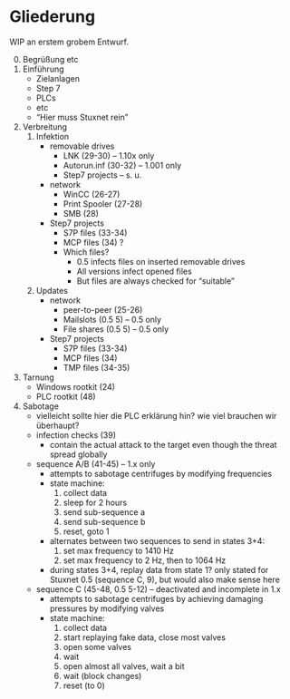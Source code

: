Gliederung
==========

WIP an erstem grobem Entwurf.

0. Begrüßung etc
1. Einführung
   - Zielanlagen
   - Step 7
   - PLCs
   - etc
   - “Hier muss Stuxnet rein”
2. Verbreitung
   1. Infektion
      - removable drives
        - LNK (29-30) – 1.10x only
        - Autorun.inf (30-32) – 1.001 only
        - Step7 projects – s. u.
      - network
        - WinCC (26-27)
        - Print Spooler (27-28)
        - SMB (28)
      - Step7 projects
        - S7P files (33-34)
        - MCP files (34) ?
        - Which files?
          - 0.5 infects files on inserted removable drives
          - All versions infect opened files
          - But files are always checked for “suitable”
   2. Updates
      - network
        - peer-to-peer (25-26)
        - Mailslots (0.5 5) – 0.5 only
        - File shares (0.5 5) – 0.5 only
      - Step7 projects
        - S7P files (33-34)
        - MCP files (34)
        - TMP files (34-35)
3. Tarnung
   - Windows rootkit (24)
   - PLC rootkit (48)
4. Sabotage
   - vielleicht sollte hier die PLC erklärung hin? wie viel brauchen wir überhaupt?
   - infection checks (39)
     - contain the actual attack to the target even though the threat spread globally
   - sequence A/B (41-45) – 1.x only
     - attempts to sabotage centrifuges by modifying frequencies
     - state machine:
       1. collect data
       2. sleep for 2 hours
       3. send sub-sequence a
       4. send sub-sequence b
       5. reset, goto 1
     - alternates between two sequences to send in states 3+4:
       1. set max frequency to 1410 Hz
       2. set max frequency to 2 Hz, then to 1064 Hz
     - during states 3+4, replay data from state 1? only stated for Stuxnet 0.5 (sequence C, 9), but would also make sense here
   - sequence C (45-48, 0.5 5-12) – deactivated and incomplete in 1.x
     - attempts to sabotage centrifuges by achieving damaging pressures by modifying valves
     - state machine:
       1. collect data
       2. start replaying fake data, close most valves
       3. open some valves
       4. wait
       5. open almost all valves, wait a bit
       6. wait (block changes)
       7. reset (to 0)
